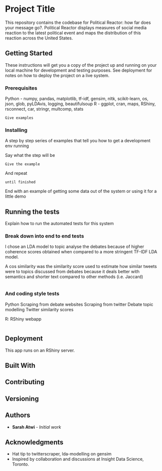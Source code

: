 # Project Title

This repository contains the codebase for Political Reactor: how far does your message go?. Political Reactor displays measures of social media reaction to the latest political event and maps the distribution of this reaction across the United States. 

## Getting Started


These instructions will get you a copy of the project up and running on your local machine for development and testing purposes. See deployment for notes on how to deploy the project on a live system.

### Prerequisites

Python - numpy, pandas, matplotlib, tf-idf, gensim, nltk, scikit-learn, os, json, glob, pyLDAvis, logging, beautifulsoup
R - ggplot, cran, maps, RShiny, rsconnect, car, stringr, multcomp, stats
```
Give examples
```

### Installing

A step by step series of examples that tell you how to get a development env running

Say what the step will be

```
Give the example
```

And repeat

```
until finished
```

End with an example of getting some data out of the system or using it for a little demo

## Running the tests

Explain how to run the automated tests for this system

### Break down into end to end tests

I chose an LDA model to topic analyse the debates because of higher coherence scores obtained when compared to a more stringent TF-IDF LDA model.

A cos similarity was the similarity score used to estimate how similar tweets were to topics discussed from debates because it deals better with semantics and shorter text compared to other methods (i.e. Jaccard)
```
```

### And coding style tests

Python
Scraping from debate websites
Scraping from twitter
Debate topic modelling
Twitter similarity scores

R:
RShiny webapp
```
```

## Deployment

This app runs on an RShiny server.

## Built With


## Contributing


## Versioning


## Authors

* **Sarah Atwi** - *Initial work* 


## Acknowledgments

* Hat tip to twitterscraper, lda-modelling on gensim
* Inspired by collaboration and discussions at Insight Data Science, Toronto.

